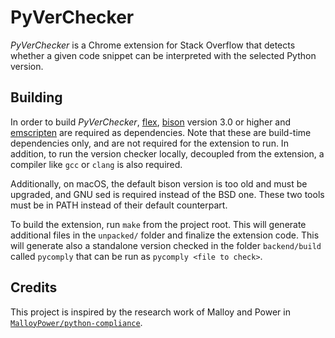 # PyVerChecker

*PyVerChecker* is a Chrome extension for Stack Overflow that  detects whether a given code snippet can be interpreted with the selected Python version.

## Building

In order to build *PyVerChecker*, [flex](https://github.com/westes/flex), [bison](https://www.gnu.org/software/bison/) version 3.0 or higher and [emscripten](https://emscripten.org/) are required as dependencies.
Note that these are build-time dependencies only, and are not required for the extension to run.
In addition, to run the version checker locally, decoupled from the extension, a compiler like `gcc` or `clang` is also required.

Additionally, on macOS, the default bison version is too old and must be upgraded, and GNU sed is required instead of the BSD one. These two tools must be in PATH instead of their default counterpart.

To build the extension, run `make` from the project root. This will generate additional files in the `unpacked/` folder and finalize the extension code.
This will generate also a standalone version checked in the folder `backend/build` called `pycomply` that can be run as `pycomply <file to check>`.

## Credits
This project is inspired by the research work of Malloy and Power in [`MalloyPower/python-compliance`](https://github.com/MalloyPower/python-compliance).
